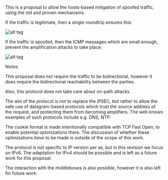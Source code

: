 This is a proposal to allow the hosts-based mitigation of spoofed traffic,
using the old and proven mechanisms.

If the traffic is legitimate, then a single roundtrip ensures this:

![alt tag](https://raw.github.com/ayourtch/ipcookies/master/cookies_legit_traffic.png)

If the traffic is spoofed, then the ICMP messages which are small enough, prevent
the amplification attacks to take place:

![alt tag](https://raw.github.com/ayourtch/ipcookies/master/cookies_spoofed_traffic.png)

Notes:

This proposal does *not* require the traffic to be bidirectional, however
it does require the bidirectional reachability between the parties.

Also, this protocol does not take care about on-path attacks. 

The aim of the protocol is not to replace the IPSEC, but rather to allow the
safe use of datagram-based protocols which trust the source address of the request,
and protecting them from becoming amplifiers. The well-known examples of such
protocols include e.g. DNS, NTP.

The cookie format is made intentionally compatible with TCP Fast Open, to enable
potential optimizations there. The discussion of whether these optimizations *have*
to be made is outside of the scope of this work.

The protocol is not specific to IP version per se, but in this revision we focus on IPv6.
The adaptation for IPv4 should be possible and is left as a future work for this proposal.

The interaction with the middleboxes is also possible, however it is also left for future work.

